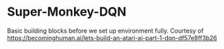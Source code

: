 # Super-Monkey-DQN

Basic building blocks before we set up environment fully.
Courtesy of https://becominghuman.ai/lets-build-an-atari-ai-part-1-dqn-df57e8ff3b26
